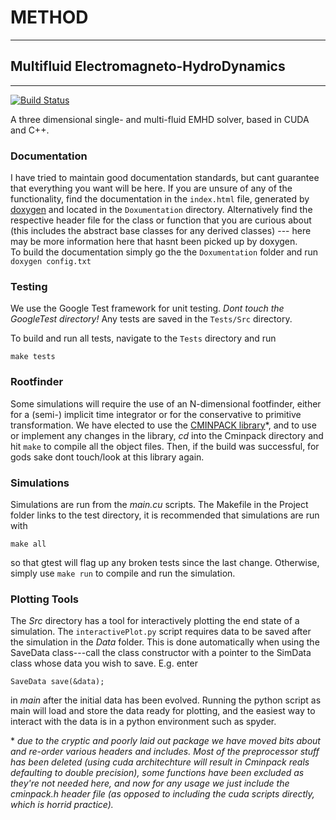 # METHOD
-----------------------

## Multifluid Electromagneto-HydroDynamics
---------------------------------------------

[![Build Status](http://152.78.41.33:8080/buildStatus/icon?job=METHOD)](http://152.78.41.33:8080/job/METHOD/)

A three dimensional single- and multi-fluid EMHD solver, based in CUDA and C++.

### Documentation
I have tried to maintain good documentation standards, but cant guarantee that everything you want will be here. If you are unsure of any of the functionality, find the documentation in the `index.html` file, generated by [doxygen](https://github.com/doxygen/doxygen) and located in the `Doxumentation` directory.
Alternatively find the respective header file for the class or function that you are curious about (this includes the abstract base classes for any derived classes) --- here may be more information here that hasnt been picked up by doxygen.  
To build the documentation simply go the the `Doxumentation` folder and run
  `doxygen config.txt`


### Testing
We use the Google Test framework for unit testing. *Dont touch the GoogleTest directory!* Any tests are saved in the `Tests/Src` directory.

To build and run all tests, navigate to the `Tests` directory and run

  `make tests`


### Rootfinder
Some simulations will require the use of an N-dimensional footfinder, either for a (semi-) implicit time integrator or
for the conservative to primitive transformation. We have elected to use the [CMINPACK library](https://github.com/devernay/cminpack)\*, and to use or implement any changes in the library, *cd* into the Cminpack directory and hit
  `make`
 to compile all the object files. Then, if the build was successful, for gods sake dont touch/look at this library again.


### Simulations
Simulations are run from the *main.cu* scripts. The Makefile in the Project folder links to the test directory, it is recommended that simulations are run with

  `make all`

so that gtest will flag up any broken tests since the last change. Otherwise, simply use
  `make run`
to compile and run the simulation.


### Plotting Tools
The *Src* directory has a tool for interactively plotting the end state of a simulation. The `interactivePlot.py` script requires data to be saved after the simulation in the *Data*
folder. This is done automatically when using the SaveData class---call the class constructor with a pointer to the SimData class whose data you wish to save. E.g. enter

  `SaveData save(&data);`

in *main* after the initial data has been evolved. Running the python script as main will load and store the data ready for plotting, and the easiest way to interact with the data is in a python environment such as spyder.



\* *due to the cryptic and poorly laid out package we have moved bits about and re-order various headers and includes. Most of the preprocessor stuff has been deleted (using cuda architechture will result in Cminpack reals defaulting to double precision), some functions have been excluded as they're not needed here, and now for any usage we just include the cminpack.h header file (as opposed to including the cuda scripts directly, which is horrid practice).*
